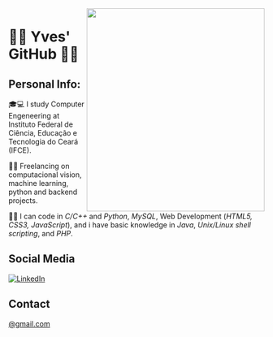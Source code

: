 <img align="right" width="350" height="400" src="imgs/matrix.gif">

# :ocean::boat: Yves' GitHub :rowboat::dolphin:

## Personal Info:

:mortar_board::computer: I study Computer Engeneering at Instituto Federal de Ciência, Educação e Tecnologia do Ceará (IFCE).

:wrench::microscope: Freelancing on computacional vision, machine learning, python and backend projects.

:hammer::scroll: I can code in <i>C/C++</i> and <i>Python</i>, <i>MySQL</i>, Web Development (<i>HTML5, CSS3, JavaScript</i>), and i have basic knowledge in <i>Java</i>, <i>Unix/Linux shell scripting</i>, and <i>PHP</i>.

## Social Media

[![LinkedIn](https://img.shields.io/badge/LinkedIn--blue?style=for-the-badge&logo=linkedin&link=https://www.linkedin.com/in/gabrielfurtadolinsmelo/&logoColor=white)](https://www.linkedin.com/in/yves-romero-60aa83202/)

## Contact

<a href="mailto: @gmail.com">@gmail.com</a>
